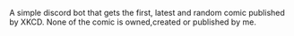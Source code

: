 
A simple discord bot that gets the first, latest and random comic published by XKCD.
None of the comic is owned,created or published by me.
